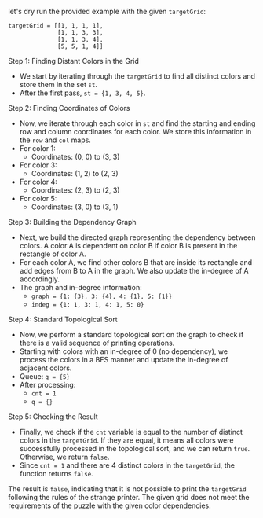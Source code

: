  let's dry run the provided example with the given `targetGrid`:

```
targetGrid = [[1, 1, 1, 1],
              [1, 1, 3, 3],
              [1, 1, 3, 4],
              [5, 5, 1, 4]]
```

Step 1: Finding Distant Colors in the Grid
- We start by iterating through the `targetGrid` to find all distinct colors and store them in the set `st`.
- After the first pass, `st = {1, 3, 4, 5}`.

Step 2: Finding Coordinates of Colors
- Now, we iterate through each color in `st` and find the starting and ending row and column coordinates for each color. We store this information in the `row` and `col` maps.
- For color 1:
  - Coordinates: (0, 0) to (3, 3)
- For color 3:
  - Coordinates: (1, 2) to (2, 3)
- For color 4:
  - Coordinates: (2, 3) to (2, 3)
- For color 5:
  - Coordinates: (3, 0) to (3, 1)

Step 3: Building the Dependency Graph
- Next, we build the directed graph representing the dependency between colors. A color A is dependent on color B if color B is present in the rectangle of color A.
- For each color A, we find other colors B that are inside its rectangle and add edges from B to A in the graph. We also update the in-degree of A accordingly.
- The graph and in-degree information:
  - `graph = {1: {3}, 3: {4}, 4: {1}, 5: {1}}`
  - `indeg = {1: 1, 3: 1, 4: 1, 5: 0}`

Step 4: Standard Topological Sort
- Now, we perform a standard topological sort on the graph to check if there is a valid sequence of printing operations.
- Starting with colors with an in-degree of 0 (no dependency), we process the colors in a BFS manner and update the in-degree of adjacent colors.
- Queue: `q = {5}`
- After processing:
  - `cnt = 1`
  - `q = {}`

Step 5: Checking the Result
- Finally, we check if the `cnt` variable is equal to the number of distinct colors in the `targetGrid`. If they are equal, it means all colors were successfully processed in the topological sort, and we can return `true`. Otherwise, we return `false`.
- Since `cnt = 1` and there are 4 distinct colors in the `targetGrid`, the function returns `false`.

The result is `false`, indicating that it is not possible to print the `targetGrid` following the rules of the strange printer. The given grid does not meet the requirements of the puzzle with the given color dependencies.